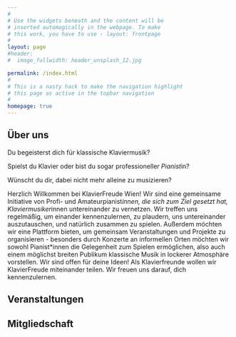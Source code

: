 ```yaml
---
#
# Use the widgets beneath and the content will be
# inserted automagically in the webpage. To make
# this work, you have to use › layout: frontpage
#
layout: page
#header:
#  image_fullwidth: header_unsplash_12.jpg

permalink: /index.html
#
# This is a nasty hack to make the navigation highlight
# this page as active in the topbar navigation
#
homepage: true
---
```


## Über uns

Du begeisterst dich für klassische Klaviermusik?

Spielst du Klavier oder bist du sogar professionelle*r Pianist*in?

Wünscht du dir, dabei nicht mehr alleine zu musizieren?

Herzlich Willkommen bei KlavierFreude Wien! Wir sind eine gemeinsame Initiative von Profi- und Amateurpianist*innen, die sich zum Ziel gesetzt hat, Klaviermusiker*innen untereinander zu vernetzen. Wir treffen uns regelmäßig, um einander kennenzulernen, zu plaudern, uns untereinander auszutauschen, und natürlich zusammen zu spielen. Außerdem möchten wir eine Plattform bieten, um gemeinsam Veranstaltungen und Projekte zu organisieren - besonders durch Konzerte an informellen Orten möchten wir sowohl Pianist*innen die Gelegenheit zum Spielen ermöglichen, also auch einem möglichst breiten Publikum klassische Musik in lockerer Atmosphäre vorstellen. Wir sind offen für deine Ideen!
Als Klavierfreunde wollen wir KlavierFreude miteinander teilen. Wir freuen uns darauf, dich kennenzulernen.


## Veranstaltungen <a name="Veranstaltungen"/>


## Mitgliedschaft <a name="Mitgliedschaft"/>
